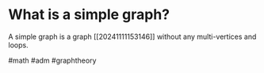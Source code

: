# What is a simple graph?
A simple graph is a graph [[20241111153146]] without any multi-vertices and loops.

#math #adm #graphtheory